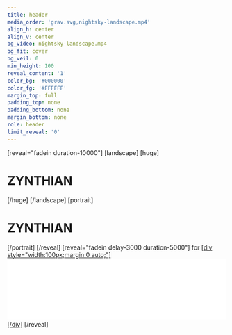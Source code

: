 ```yaml
---
title: header
media_order: 'grav.svg,nightsky-landscape.mp4'
align_h: center
align_v: center
bg_video: nightsky-landscape.mp4
bg_fit: cover
bg_veil: 0
min_height: 100
reveal_content: '1'
color_bg: '#000000'
color_fg: '#FFFFFF'
margin_top: full
padding_top: none
padding_bottom: none
margin_bottom: none
role: header
limit_reveal: '0'
---
```


[reveal="fadein duration-10000"]
[landscape]
[huge]
# ZYNTHIAN
[/huge]
[/landscape]
[portrait]
# ZYNTHIAN
[/portrait]
[/reveal]
[reveal="fadein delay-3000 duration-5000"]
for
[[div style="width:100px;margin:0 auto;"]![](grav.svg)[/div]](https://getgrav.org/)
[/reveal]